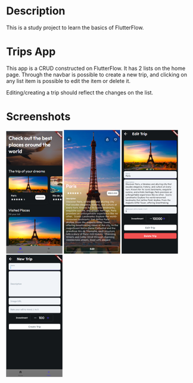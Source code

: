 # Description

This is a study project to learn the basics of FlutterFlow.

# Trips App

This app is a CRUD constructed on FlutterFlow. It has 2 lists on the home page. Through the navbar is possible to create a new trip, and clicking on any list item is possible to edit the item or delete it.

Editing/creating a trip should reflect the changes on the list.

# Screenshots

<img src='doc/home.png' width='30%'>
<img src='doc/details.png' width='30%'>
<img src='doc/edit.png' width='30%'>
<img src='doc/new.png' width='30%'>